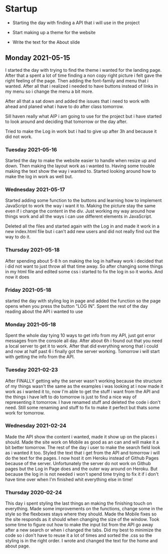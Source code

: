 # Startup

- Starting the day with finding a API that i will use in the project

- Start making up a theme for the website

- Write the text for the About slide

  



## Monday 2021-05-15

I started the day with trying to find the theme i wanted for the landing page. After that a spent a lot of time finding a non copy right picture i felt gave the right feeling of the page. Then adding the font-family and menu that i wanted. After all that i realized i needed to have buttons instead of links in my menu so i change the menu a bit more.

After all that a sat down and added the issues that i need to work with ahead and planed what i have to do after class tomorrow. 

Sill haven really what AIP i am going to use for the project but i have started to look around and deciding that tomorrow or the day after. 

Tried to make the Log in work but i had to give up after 3h and because it did not work.



### Tuesday 2021-05-16

Started the day to make the website easier to handle when resize up and down. Then making the layout work as i wanted to. Having some trouble making the text show the way i wanted to. 
Started looking around how to make the log in work as well but.

### Wednesday  2021-05-17

Started adding some function to the buttons and learning how to implement JavaScript to work the way i want it to. Making the picture stay the same even if i change the content in the div. Just working my way around how things work and all the ways i can use different elements in JavaScript.

Deleted all the files and started again with the Log in and made it work in a new index.html file but i can't add new users and did not really find out the way to do it. 

### Thursday 2021-05-18

After spending about 5-8 h on making the log in halfway work i decided that i did not want to just throw all that time away. So after changing some things in my html file and edited some css i started to fix the log in so it works. And now it does

### Friday 2021-05-18

started the day with styling log in page and added the function so the page opens when you press the button "LOG IN". Spent the rest of the day reading about the API i wanted to use



### Monday 2021-05-18

Spent the whole day tying 10 ways to get info from my API, just got error messages from the console all day. After about 6h i found out that you need a local server to get it to work. After that did everything wrong that i could and now at half past 6 i finally got the server working. Tomorrow i will start with getting the info from the API.



### Tuesday 2021-02-23

After FINALLY  getting why the server wasn't working because the structure of my things wasn't  the same as the examples i was looking at i now made it work as i wanted it to, now I'm able to get the stuff i want from the API and the things i have left to do tomorrow is just to find a nice way of representing it tomorrow. I have renamed stuff and deleted the code i don't need. Still some renaming and stuff to fix to make it perfect but thats some work for tomorrow. 

### Wednesday 2021-02-24

Made the API show the content i wanted, made it show up on the places i should.
Made the site work on Mobile as good as an can and will make it a bit better tomorrow. The rest of the day i user to make the search field look as i wanted it too. Styled the text that i get from the API and tomorrow i will do the text for the pages. I now host it om Heroku instead of Github Pages because of the server. Unfortunately the server do not work on Github pages but the Log in Page does and the outer way around on Heroku. But because the log in is not needed i won't spend time trying to fix it if i don't have time over when I'm finished  whit everything else in time!

### Thursday 2020-02-24

This day i spent styling the last things an making the finishing touch on everything. Made some improvements on the functions, change some in the style so the flexboxes stays where they should. Made the Mobile fixes so the site responds as it should when changing the size of the window. Took some time to figure out how to make the input list from the API go away after a new search or when i changed the tabs.  Did my best to minimize the code so i don't have to reuse it a lot of times and sorted the .css so the styling is in the right order. I wrote and changed the text for the home and about page.













